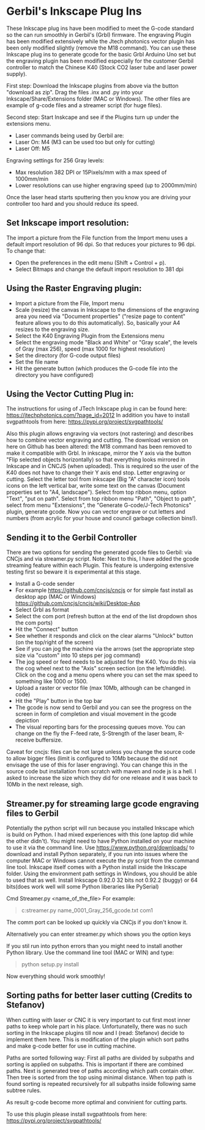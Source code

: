 # Gerbil's Inkscape Plug Ins

These Inkscape plug ins have been modified to meet the G-code standard so the can run smoothly in Gerbil's (Grbl) firmware. The engraving Plugin has been modified extensively while the Jtech photonics vector plugin has been only modified slightly (remove the M18 command). You can use these Inkscape plug ins to generate gcode for the basic Grbl Arduino Uno set but the engraving plugin has been modified especially for the customer Gerbil controller to match the Chinese K40 (Stock CO2 laser tube and laser power supply).

First step: Download the Inkscape plugins from above via the button "download as zip". Drag the files .inx and .py into your Inkscape/Share/Extensions folder (MAC or Windows). The other files are example of g-code files and a streamer script (for huge files).

Second step: Start Inskcape and see if the Plugins turn up under the extensions menu.

- Laser commands being used by Gerbil are:
- Laser On: M4 (M3 can be used too but only for cutting)
- Laser Off: M5

Engraving settings for 256 Gray levels:
- Max resolution 382 DPI or 15Pixels/mm with a max speed of 1000mm/min
- Lower resolutions can use higher engraving speed (up to 2000mm/min)

Once the laser head starts sputtering then you know you are driving your controller too hard and you should reduce its speed.

## Set Inkscape import resolution:
The import a picture from the File function from the Import menu uses a default import resolution of 96 dpi. So that reduces your pictures to 96 dpi. To change that:
- Open the preferences in the edit menu (Shift + Control + p).
- Select Bitmaps and change the default import resolution to 381 dpi

## Using the Raster Engraving plugin:
- Import a picture from the File, Import menu
- Scale (resize) the canvas in Inkscape to the dimensions of the engraving area you need via "Document properties" ("resize page to content" feature allows you to do this automatically). So, basically your A4 resizes to the engraving size.
- Select the K40 Engraving Plugin from the Extensions menu
- Select the engraving mode "Black and White" or "Gray scale", the levels of Gray (max 256), speed (max 1000 for highest resolution)
- Set the directory (for G-code output files)
- Set the file name
- Hit the generate button (which produces the G-code file into the directory you have configured)

## Using the Vector Cutting Plug in:
The instructions for using of JTech Inkscape plug in can be found here: https://jtechphotonics.com/?page_id=2012
In addition you have to install svgpathtools from here: https://pypi.org/project/svgpathtools/

Also this plugin allows engraving via vectors (not rastering) and describes how to combine vector engraving and cutting. The download version on here on Github has been altered: the M18 command has been removed to make it compatible with Grbl.
In inkscape, mirror the Y axis via the button "Flip selected objects horizontally) so that everything looks mirrored in Inkscape and in CNCJS (when uploaded). This is required so the user of the K40 does not have to change their Y axis end stop.
Letter engraving or cutting.
Select the letter tool from inkscape (Big "A" character icon) tools icons on the left vertical bar, write some text on the canvas (Document properties set to "A4, landscape"). Select from top ribbon menu, option "Text", "put on path".  Select from top ribbon menu "Path", "Object to path", select from menu "Extensions", the "Generate G-code/J-Tech Photonics" plugin, generate gcode. Now you can vector engrave or cut letters and numbers (from acrylic for your house and council garbage collection bins!).

## Sending it to the Gerbil Controller
There are two options for sending the generated gcode files to Gerbil: via CNCjs and via streamer.py script.
Note: Next to this, I have added the gcode streaming feature within each Plugin. This feature is undergoing extensive testing first so beware it is experimental at this stage.
- Install a G-code sender
- For example https://github.com/cncjs/cncjs or for simple fast install as desktop app (MAC or Windows) https://github.com/cncjs/cncjs/wiki/Desktop-App
- Select Grbl as format
- Select the com port (refresh button at the end of the list dropdown shos the com ports)
- Hit the "Connect" button
- See whether it responds and click on the clear alarms "Unlock" button (on the top/right of the screen)
- See if you can jog the machine via the arrows (set the appropriate step size via "custom" into 10 steps per jog command)
- The jog speed or feed needs to be adjusted for the K40. You do this via the cog wheel next to the "Axis" screen section (on the left/middle). Click on the cog and a menu opens where you can set the max speed to something like 1000 or 1500.
- Upload a raster or vector file (max 10Mb, although can be changed in code)
- Hit the "Play" button in the top bar
- The gcode is now send to Gerbil and you can see the progress on the screen in form of completion and visual movement in the gcode depiction
- The visual reporting bars for the processing queues move. You can change on the fly the F-feed rate, S-Strength of the laser beam, R-receive buffersize.

Caveat for cncjs: files can be not large unless you change the source code to allow bigger files (limit is configured to 10Mb because the did not envisage the use of this for laser engraving). You can change this in the source code but installation from scratch with maven and node js is a hell. I asked to increase the size which they did for one release and it was back to 10Mb in the next release, sigh.

## Streamer.py for streaming large gcode engraving files to Gerbil

Potentially the python script will run because you installed Inkscape which is build on Python. I had mixed experiences with this (one laptop did while the other didn't).
You might need to have Python installed on your machine to use it via the command line.
Use https://www.python.org/downloads/ to download and install Python separately, if you run into issues where the computer MAC or Windows cannot execute the py script from the command line tool.
Inkscape itself comes with a Python install inside the Inkscape folder. Using the environment path settings in Windows, you should be able to used that as well.
Install Inkscape 0.92.0 32 bits not 0.92.2 (buggy) or 64 bits(does work well will some Python liberaries like PySerial)


Cmd Streamer.py <name_of_the_file> <connectedcomport>
For example:
>c:streamer.py name_0001_Gray_256_gcode.txt com1

The comm port can be looked up quickly via CNCjs if you don't know it.

Alternatively you can enter streamer.py which shows you the option keys

If you stil run into python errors than you might need to install another Python library.
Use the command line tool (MAC or WIN) and type:
>python setup.py install

Now everything should work smoothly!

## Sorting paths for better laser cutting (Credits to Stefanov)

When cutting with laser or CNC it is very important to cut first most inner paths to keep whole part in his place.
Unfortunatelly, there was no such sorting in the Inkscape plugins till now and I (read: Stefanov) decide to implement them here.
This is modification of the plugin which sort paths and make g-code better for use in cutting machine.

Paths are sorted following way:
First all paths are divided by subpaths and sorting is applied on subpaths. This is important if there are combined paths.
Next is generated tree of paths according which path contain other.
Then tree is sorted from the top using minimal distance. When top path is found sorting is repeated recursively for all subpaths inside following same subtree rules.

As result g-code become more optimal and convinient for cutting parts.

To use this plugin please install svgpathtools from here:
https://pypi.org/project/svgpathtools/
